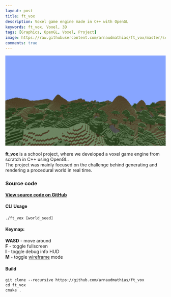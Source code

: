 ```yaml
---
layout: post
title: ft_vox
description: Voxel game engine made in C++ with OpenGL
keywords: ft_vox, Voxel, 3D
tags: [Graphics, OpenGL, Voxel, Project]
image: https://raw.githubusercontent.com/arnaudmathias/ft_vox/master/screenshots/normal.png
comments: true
---
```


![screenshot](https://raw.githubusercontent.com/arnaudmathias/ft_vox/master/screenshots/normal.png)


**ft_vox** is a school project, where we developed a voxel game engine from scratch in C++ using OpenGL.  
The project was mainly focused on the challenge behind generating and rendering a procedural world in real time.  

### Source code

[**View source code on GitHub**](https://github.com/arnaudmathias/ft_vox)

#### CLI Usage
`./ft_vox [world_seed]`

#### Keymap:  
**WASD**  - move around  
**F**     - toggle fullscreen  
**I**     - toggle debug info HUD  
**M**     - toggle [wireframe](https://raw.githubusercontent.com/arnaudmathias/ft_vox/master/screenshots/wireframe.png) mode  

#### Build
```
git clone --recursive https://github.com/arnaudmathias/ft_vox
cd ft_vox
cmake .
```
